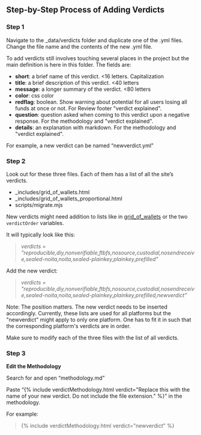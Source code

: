 
## Step-by-Step Process of Adding Verdicts 

### Step 1

Navigate to the _data/verdicts folder and duplicate one of the .yml files. Change the file name and the contents of the new .yml file. 

To add verdicts still involves touching several places in the project but the
main definition is here in this folder. The fields are:

* **short**: a brief name of this verdict. <16 letters. Capitalization
* **title**: a brief description of this verdict. <40 letters
* **message**: a longer summary of the verdict. <80 letters
* **color**: css color
* **redflag**: boolean. Show warning about potential for all users losing all funds at once or not. For Review footer "verdict explained".
* **question**: question asked when coming to this verdict upon a negative response. For the methodology and "verdict explained".
* **details**: an explanation with markdown. For the methodology and "verdict explained".

For example, a new verdict can be named “newverdict.yml”

### Step 2

Look out for these three files. Each of them has a list of all the site’s verdicts. 

- _includes/grid_of_wallets.html
- _includes/grid_of_wallets_proportional.html
- scripts/migrate.mjs

New verdicts might need addition to lists like in [grid_of_wallets](/_includes/grid_of_wallets.html)
or the two `verdictOrder` variables.

It will typically look like this: 

> *verdicts = "reproducible,diy,nonverifiable,ftbfs,nosource,custodial,nosendreceive,sealed-noita,noita,sealed-plainkey,plainkey,prefilled"*

Add the new verdict:

> *verdicts = "reproducible,diy,nonverifiable,ftbfs,nosource,custodial,nosendreceive,sealed-noita,noita,sealed-plainkey,plainkey,prefilled,newverdict"*

Note: The position matters. The new verdict needs to be inserted accordingly.
Currently, these lists are used for all platforms but the "newverdict" might apply to only one platform. One has to fit it in such that the corresponding platform's verdicts are in order.

Make sure to modify each of the three files with the list of all verdicts.

### Step 3

**Edit the Methodology**

Search for and open “methodology.md”

Paste “{% include verdictMethodology.html verdict="Replace this with the name of your new verdict. Do not include the file extension." %}” in the methodology.

For example: 

> {% include verdictMethodology.html verdict="newverdict" %}
